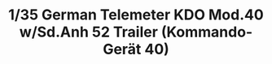 ---
layout: product
title: "1/35 German Telemeter KDO Mod.40 w/Sd.Anh 52 Trailer (Kommando-Gerät 40)"
price: "TBA" 
desc: "Maketa"
img_path: "/assets/img/BRNC35103.webp"
brand: "Bronco"
available: false
special_offer: false
new: false
soon: false
cat: "010000"
subcat: "015800"
subsubcat: "0N/A"
sifra: "BRNC35103"
popular: false
---